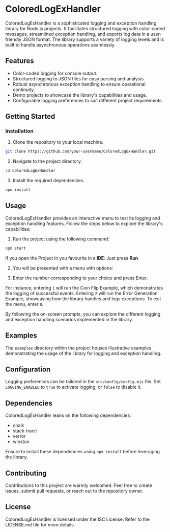 # ColoredLogExHandler

ColoredLogExHandler is a sophisticated logging and exception handling library for Node.js projects. It facilitates structured logging with color-coded messages, streamlined exception handling, and exports log data in a user-friendly JSON format. The library supports a variety of logging levels and is built to handle asynchronous operations seamlessly.

## Features
- Color-coded logging for console output.
- Structured logging to JSON files for easy parsing and analysis.
- Robust asynchronous exception handling to ensure operational continuity.
- Demo projects to showcase the library's capabilities and usage.
- Configurable logging preferences to suit different project requirements.

## Getting Started

### Installation
1. Clone the repository to your local machine.
```bash
git clone https://github.com/your-username/ColoredLogExHandler.git
```
2. Navigate to the project directory.
```bash
cd ColoredLogExHandler
```
3. Install the required dependencies.
```bash
npm install
```

## Usage
ColoredLogExHandler provides an interactive menu to test its logging and exception handling features. Follow the steps below to explore the library's capabilities:

1. Run the project using the following command:
```bash
npm start
```

If you open the Project in you favourite in a **IDE**: Just press **Run**

2. You will be presented with a menu with options:

3. Enter the number corresponding to your choice and press Enter.

For instance, entering `1` will run the Coin Flip Example, which demonstrates the logging of successful events. Entering `2` will run the Error Generation Example, showcasing how the library handles and logs exceptions. To exit the menu, enter `0`.


By following the on-screen prompts, you can explore the different logging and exception handling scenarios implemented in the library.

## Examples
The `examples` directory within the project houses illustrative examples demonstrating the usage of the library for logging and exception handling.

## Configuration
Logging preferences can be tailored in the `src/config/config.mjs` file. Set `LOGGING_ENABLED` to `true` to activate logging, or `false` to disable it.

## Dependencies
ColoredLogExHandler leans on the following dependencies:
- chalk
- stack-trace
- verror
- winston

Ensure to install these dependencies using `npm install` before leveraging the library.

## Contributing
Contributions to this project are warmly welcomed. Feel free to create issues, submit pull requests, or reach out to the repository owner.

## License
ColoredLogExHandler is licensed under the ISC License. Refer to the LICENSE.md file for more details.
